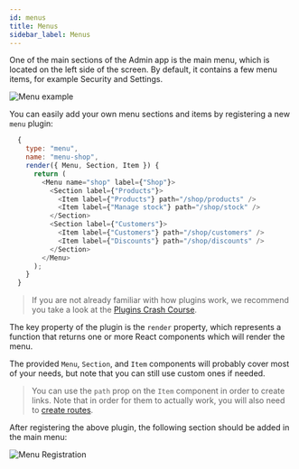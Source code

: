 ```yaml
---
id: menus
title: Menus
sidebar_label: Menus
---
```


One of the main sections of the Admin app is the main menu, which is located on the left side of the screen. By default, it contains a few menu items, for example Security and Settings.

![Menu example](/img/webiny-apps/admin/development/menus/menu-example.png)

You can easily add your own menu sections and items by registering a new `menu` plugin:

```javascript
  {
    type: "menu",
    name: "menu-shop",
    render({ Menu, Section, Item }) {
      return (
        <Menu name="shop" label={"Shop"}>
          <Section label={"Products"}>
            <Item label={"Products"} path="/shop/products" />
            <Item label={"Manage stock"} path="/shop/stock" />
          </Section>
          <Section label={"Customers"}>
            <Item label={"Customers"} path="/shop/customers" />
            <Item label={"Discounts"} path="/shop/discounts" />
          </Section>
        </Menu>
      );
    }
  }
```
> If you are not already familiar with how plugins work, we recommend you take a look at the [Plugins Crash Course](/docs/developer-tutorials/plugins-crash-course).

The key property of the plugin is the `render` property, which represents a function that returns one or more React components which will render the menu. 

The provided `Menu`, `Section`, and `Item` components will probably cover most of your needs, but note that you can still use custom ones if needed.  

> You can use the `path` prop on the `Item` component in order to create links. Note that in order for them to actually work, you will also need to [create routes](/docs/webiny-apps/admin/routes/routes).  

After registering the above plugin, the following section should be added in the main menu: 

![Menu Registration](/img/webiny-apps/admin/development/menus/new-menu-example.png)

